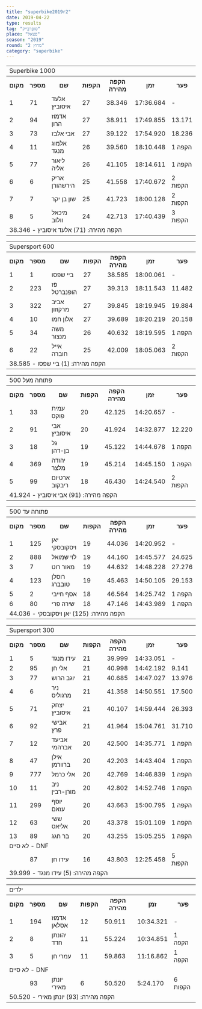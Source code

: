 ```yaml
---
title: "superbike2019r2"
date: 2019-04-22
type: results
tag: "סופרבייק"
place: "פצאל"
season: "2019"
round: "מרוץ 2"
category: "superbike"
---
```

<table class="line_color">
    <tr>
        <td colspan="99" class="title_font">Superbike 1000</td>
    </tr>
    <tr class="rnkh_bkcolor">
        <th class="rnkh_font">מקום</th>
        <th class="rnkh_font">מספר</th>
        <th class="rnkh_font">שם</th>
        <th class="rnkh_font">הקפות</th>
        <th class="rnkh_font">הקפה מהירה</th>
        <th class="rnkh_font">זמן</th>
        <th class="rnkh_font">פער</th>
    </tr>
    <tr class="rnk_bkcolor OddRow">
        <td class="rnk_font">1</td>
        <td class="rnk_font">71</td>
        <td class="rnk_font">אלעד איסוביץ</td>
        <td class="rnk_font">27</td>
        <td class="rnk_font">38.346</td>
        <td class="rnk_font">17:36.684</td>
        <td class="rnk_font">-</td>
    </tr>
    <tr class="rnk_bkcolor EvenRow">
        <td class="rnk_font">2</td>
        <td class="rnk_font">94</td>
        <td class="rnk_font">אדמוז הרון</td>
        <td class="rnk_font">27</td>
        <td class="rnk_font">38.911</td>
        <td class="rnk_font">17:49.855</td>
        <td class="rnk_font">13.171</td>
    </tr>
    <tr class="rnk_bkcolor OddRow">
        <td class="rnk_font">3</td>
        <td class="rnk_font">73</td>
        <td class="rnk_font">אבי אלבז</td>
        <td class="rnk_font">27</td>
        <td class="rnk_font">39.122</td>
        <td class="rnk_font">17:54.920</td>
        <td class="rnk_font">18.236</td>
    </tr>
    <tr class="rnk_bkcolor EvenRow">
        <td class="rnk_font">4</td>
        <td class="rnk_font">11</td>
        <td class="rnk_font">אלמוג מנגד</td>
        <td class="rnk_font">26</td>
        <td class="rnk_font">39.560</td>
        <td class="rnk_font">18:10.448</td>
        <td class="rnk_font">1 הקפה</td>
    </tr>
    <tr class="rnk_bkcolor OddRow">
        <td class="rnk_font">5</td>
        <td class="rnk_font">77</td>
        <td class="rnk_font">ליאור אליה</td>
        <td class="rnk_font">26</td>
        <td class="rnk_font">41.105</td>
        <td class="rnk_font">18:14.611</td>
        <td class="rnk_font">1 הקפה</td>
    </tr>
    <tr class="rnk_bkcolor EvenRow">
        <td class="rnk_font">6</td>
        <td class="rnk_font">6</td>
        <td class="rnk_font">אריק הירשהורן</td>
        <td class="rnk_font">25</td>
        <td class="rnk_font">41.558</td>
        <td class="rnk_font">17:40.672</td>
        <td class="rnk_font">2 הקפות</td>
    </tr>
    <tr class="rnk_bkcolor OddRow">
        <td class="rnk_font">7</td>
        <td class="rnk_font">7</td>
        <td class="rnk_font">שון בן יקר</td>
        <td class="rnk_font">25</td>
        <td class="rnk_font">41.723</td>
        <td class="rnk_font">18:00.128</td>
        <td class="rnk_font">2 הקפות</td>
    </tr>
    <tr class="rnk_bkcolor EvenRow">
        <td class="rnk_font">8</td>
        <td class="rnk_font">5</td>
        <td class="rnk_font">מיכאל וולוב</td>
        <td class="rnk_font">24</td>
        <td class="rnk_font">42.713</td>
        <td class="rnk_font">17:40.439</td>
        <td class="rnk_font">3 הקפות</td>
    </tr>
    <tr>
        <td colspan="99" class="comment_font">הקפה מהירה: (71) אלעד איסוביץ - 38.346</td>
    </tr>
</table>
<table class="line_color">
    <tr>
        <td colspan="99" class="title_font">Supersport 600</td>
    </tr>
    <tr class="rnkh_bkcolor">
        <th class="rnkh_font">מקום</th>
        <th class="rnkh_font">מספר</th>
        <th class="rnkh_font">שם</th>
        <th class="rnkh_font">הקפות</th>
        <th class="rnkh_font">הקפה מהירה</th>
        <th class="rnkh_font">זמן</th>
        <th class="rnkh_font">פער</th>
    </tr>
    <tr class="rnk_bkcolor OddRow">
        <td class="rnk_font">1</td>
        <td class="rnk_font">1</td>
        <td class="rnk_font">ביי שפסו</td>
        <td class="rnk_font">27</td>
        <td class="rnk_font">38.585</td>
        <td class="rnk_font">18:00.061</td>
        <td class="rnk_font">-</td>
    </tr>
    <tr class="rnk_bkcolor EvenRow">
        <td class="rnk_font">2</td>
        <td class="rnk_font">223</td>
        <td class="rnk_font">פז הופנברטל</td>
        <td class="rnk_font">27</td>
        <td class="rnk_font">39.313</td>
        <td class="rnk_font">18:11.543</td>
        <td class="rnk_font">11.482</td>
    </tr>
    <tr class="rnk_bkcolor OddRow">
        <td class="rnk_font">3</td>
        <td class="rnk_font">322</td>
        <td class="rnk_font">אביב מרקוזון</td>
        <td class="rnk_font">27</td>
        <td class="rnk_font">39.845</td>
        <td class="rnk_font">18:19.945</td>
        <td class="rnk_font">19.884</td>
    </tr>
    <tr class="rnk_bkcolor EvenRow">
        <td class="rnk_font">4</td>
        <td class="rnk_font">10</td>
        <td class="rnk_font">אלון חמו</td>
        <td class="rnk_font">27</td>
        <td class="rnk_font">39.689</td>
        <td class="rnk_font">18:20.219</td>
        <td class="rnk_font">20.158</td>
    </tr>
    <tr class="rnk_bkcolor OddRow">
        <td class="rnk_font">5</td>
        <td class="rnk_font">34</td>
        <td class="rnk_font">משה מנצור</td>
        <td class="rnk_font">26</td>
        <td class="rnk_font">40.632</td>
        <td class="rnk_font">18:19.595</td>
        <td class="rnk_font">1 הקפה</td>
    </tr>
    <tr class="rnk_bkcolor EvenRow">
        <td class="rnk_font">6</td>
        <td class="rnk_font">22</td>
        <td class="rnk_font">אייל חוברה</td>
        <td class="rnk_font">25</td>
        <td class="rnk_font">42.009</td>
        <td class="rnk_font">18:05.063</td>
        <td class="rnk_font">2 הקפות</td>
    </tr>
    <tr>
        <td colspan="99" class="comment_font">הקפה מהירה: (1) ביי שפסו - 38.585</td>
    </tr>
</table>
<table class="line_color">
    <tr>
        <td colspan="99" class="title_font">פתוחה מעל 500</td>
    </tr>
    <tr class="rnkh_bkcolor">
        <th class="rnkh_font">מקום</th>
        <th class="rnkh_font">מספר</th>
        <th class="rnkh_font">שם</th>
        <th class="rnkh_font">הקפות</th>
        <th class="rnkh_font">הקפה מהירה</th>
        <th class="rnkh_font">זמן</th>
        <th class="rnkh_font">פער</th>
    </tr>
    <tr class="rnk_bkcolor OddRow">
        <td class="rnk_font">1</td>
        <td class="rnk_font">33</td>
        <td class="rnk_font">עמית פוקס</td>
        <td class="rnk_font">20</td>
        <td class="rnk_font">42.125</td>
        <td class="rnk_font">14:20.657</td>
        <td class="rnk_font">-</td>
    </tr>
    <tr class="rnk_bkcolor EvenRow">
        <td class="rnk_font">2</td>
        <td class="rnk_font">91</td>
        <td class="rnk_font">אבי איסוביץ</td>
        <td class="rnk_font">20</td>
        <td class="rnk_font">41.924</td>
        <td class="rnk_font">14:32.877</td>
        <td class="rnk_font">12.220</td>
    </tr>
    <tr class="rnk_bkcolor OddRow">
        <td class="rnk_font">3</td>
        <td class="rnk_font">18</td>
        <td class="rnk_font">גל בן-דהן</td>
        <td class="rnk_font">19</td>
        <td class="rnk_font">45.122</td>
        <td class="rnk_font">14:44.678</td>
        <td class="rnk_font">1 הקפה</td>
    </tr>
    <tr class="rnk_bkcolor EvenRow">
        <td class="rnk_font">4</td>
        <td class="rnk_font">369</td>
        <td class="rnk_font">יהודה מלצר</td>
        <td class="rnk_font">19</td>
        <td class="rnk_font">45.214</td>
        <td class="rnk_font">14:45.150</td>
        <td class="rnk_font">1 הקפה</td>
    </tr>
    <tr class="rnk_bkcolor OddRow">
        <td class="rnk_font">5</td>
        <td class="rnk_font">99</td>
        <td class="rnk_font">ארטיום ריבקוב</td>
        <td class="rnk_font">18</td>
        <td class="rnk_font">46.430</td>
        <td class="rnk_font">14:24.540</td>
        <td class="rnk_font">2 הקפות</td>
    </tr>
    <tr>
        <td colspan="99" class="comment_font">הקפה מהירה: (91) אבי איסוביץ - 41.924</td>
    </tr>
</table>
<table class="line_color">
    <tr>
        <td colspan="99" class="title_font">פתוחה עד 500</td>
    </tr>
    <tr class="rnkh_bkcolor">
        <th class="rnkh_font">מקום</th>
        <th class="rnkh_font">מספר</th>
        <th class="rnkh_font">שם</th>
        <th class="rnkh_font">הקפות</th>
        <th class="rnkh_font">הקפה מהירה</th>
        <th class="rnkh_font">זמן</th>
        <th class="rnkh_font">פער</th>
    </tr>
    <tr class="rnk_bkcolor EvenRow">
        <td class="rnk_font">1</td>
        <td class="rnk_font">125</td>
        <td class="rnk_font">יאן ויסקובסקי</td>
        <td class="rnk_font">19</td>
        <td class="rnk_font">44.036</td>
        <td class="rnk_font">14:20.952</td>
        <td class="rnk_font">-</td>
    </tr>
    <tr class="rnk_bkcolor OddRow">
        <td class="rnk_font">2</td>
        <td class="rnk_font">888</td>
        <td class="rnk_font">לוי שמואל</td>
        <td class="rnk_font">19</td>
        <td class="rnk_font">44.160</td>
        <td class="rnk_font">14:45.577</td>
        <td class="rnk_font">24.625</td>
    </tr>
    <tr class="rnk_bkcolor EvenRow">
        <td class="rnk_font">3</td>
        <td class="rnk_font">7</td>
        <td class="rnk_font">מאור רוט</td>
        <td class="rnk_font">19</td>
        <td class="rnk_font">44.632</td>
        <td class="rnk_font">14:48.228</td>
        <td class="rnk_font">27.276</td>
    </tr>
    <tr class="rnk_bkcolor OddRow">
        <td class="rnk_font">4</td>
        <td class="rnk_font">123</td>
        <td class="rnk_font">רוסלן טובברג</td>
        <td class="rnk_font">19</td>
        <td class="rnk_font">45.463</td>
        <td class="rnk_font">14:50.105</td>
        <td class="rnk_font">29.153</td>
    </tr>
    <tr class="rnk_bkcolor EvenRow">
        <td class="rnk_font">5</td>
        <td class="rnk_font">2</td>
        <td class="rnk_font">אסף חייבי</td>
        <td class="rnk_font">18</td>
        <td class="rnk_font">46.564</td>
        <td class="rnk_font">14:25.742</td>
        <td class="rnk_font">1 הקפה</td>
    </tr>
    <tr class="rnk_bkcolor OddRow">
        <td class="rnk_font">6</td>
        <td class="rnk_font">80</td>
        <td class="rnk_font">שירה פרי</td>
        <td class="rnk_font">18</td>
        <td class="rnk_font">47.146</td>
        <td class="rnk_font">14:43.989</td>
        <td class="rnk_font">1 הקפה</td>
    </tr>
    <tr>
        <td colspan="99" class="comment_font">הקפה מהירה: (125) יאן ויסקובסקי - 44.036</td>
    </tr>
</table>
<table class="line_color">
    <tr>
        <td colspan="99" class="title_font">Supersport 300</td>
    </tr>
    <tr class="rnkh_bkcolor">
        <th class="rnkh_font">מקום</th>
        <th class="rnkh_font">מספר</th>
        <th class="rnkh_font">שם</th>
        <th class="rnkh_font">הקפות</th>
        <th class="rnkh_font">הקפה מהירה</th>
        <th class="rnkh_font">זמן</th>
        <th class="rnkh_font">פער</th>
    </tr>
    <tr class="rnk_bkcolor OddRow">
        <td class="rnk_font">1</td>
        <td class="rnk_font">5</td>
        <td class="rnk_font">עידו מנגד</td>
        <td class="rnk_font">21</td>
        <td class="rnk_font">39.999</td>
        <td class="rnk_font">14:33.051</td>
        <td class="rnk_font">-</td>
    </tr>
    <tr class="rnk_bkcolor EvenRow">
        <td class="rnk_font">2</td>
        <td class="rnk_font">95</td>
        <td class="rnk_font">אלי חן</td>
        <td class="rnk_font">21</td>
        <td class="rnk_font">40.998</td>
        <td class="rnk_font">14:42.192</td>
        <td class="rnk_font">9.141</td>
    </tr>
    <tr class="rnk_bkcolor OddRow">
        <td class="rnk_font">3</td>
        <td class="rnk_font">77</td>
        <td class="rnk_font">יוגב הרוש</td>
        <td class="rnk_font">21</td>
        <td class="rnk_font">40.685</td>
        <td class="rnk_font">14:47.027</td>
        <td class="rnk_font">13.976</td>
    </tr>
    <tr class="rnk_bkcolor EvenRow">
        <td class="rnk_font">4</td>
        <td class="rnk_font">6</td>
        <td class="rnk_font">ניר מרגוליס</td>
        <td class="rnk_font">21</td>
        <td class="rnk_font">41.358</td>
        <td class="rnk_font">14:50.551</td>
        <td class="rnk_font">17.500</td>
    </tr>
    <tr class="rnk_bkcolor OddRow">
        <td class="rnk_font">5</td>
        <td class="rnk_font">71</td>
        <td class="rnk_font">יצחק איסוביץ</td>
        <td class="rnk_font">21</td>
        <td class="rnk_font">40.107</td>
        <td class="rnk_font">14:59.444</td>
        <td class="rnk_font">26.393</td>
    </tr>
    <tr class="rnk_bkcolor EvenRow">
        <td class="rnk_font">6</td>
        <td class="rnk_font">92</td>
        <td class="rnk_font">אבישי פרץ</td>
        <td class="rnk_font">21</td>
        <td class="rnk_font">41.964</td>
        <td class="rnk_font">15:04.761</td>
        <td class="rnk_font">31.710</td>
    </tr>
    <tr class="rnk_bkcolor OddRow">
        <td class="rnk_font">7</td>
        <td class="rnk_font">12</td>
        <td class="rnk_font">אביעד אברהמי</td>
        <td class="rnk_font">20</td>
        <td class="rnk_font">42.500</td>
        <td class="rnk_font">14:35.771</td>
        <td class="rnk_font">1 הקפה</td>
    </tr>
    <tr class="rnk_bkcolor EvenRow">
        <td class="rnk_font">8</td>
        <td class="rnk_font">47</td>
        <td class="rnk_font">אילן ברוורמן</td>
        <td class="rnk_font">20</td>
        <td class="rnk_font">42.203</td>
        <td class="rnk_font">14:43.404</td>
        <td class="rnk_font">1 הקפה</td>
    </tr>
    <tr class="rnk_bkcolor OddRow">
        <td class="rnk_font">9</td>
        <td class="rnk_font">777</td>
        <td class="rnk_font">אלי כרמל</td>
        <td class="rnk_font">20</td>
        <td class="rnk_font">42.769</td>
        <td class="rnk_font">14:46.839</td>
        <td class="rnk_font">1 הקפה</td>
    </tr>
    <tr class="rnk_bkcolor EvenRow">
        <td class="rnk_font">10</td>
        <td class="rnk_font">11</td>
        <td class="rnk_font">ניב מורן-רבין</td>
        <td class="rnk_font">20</td>
        <td class="rnk_font">42.802</td>
        <td class="rnk_font">14:52.746</td>
        <td class="rnk_font">1 הקפה</td>
    </tr>
    <tr class="rnk_bkcolor OddRow">
        <td class="rnk_font">11</td>
        <td class="rnk_font">299</td>
        <td class="rnk_font">יוסף עזאם</td>
        <td class="rnk_font">20</td>
        <td class="rnk_font">43.663</td>
        <td class="rnk_font">15:00.795</td>
        <td class="rnk_font">1 הקפה</td>
    </tr>
    <tr class="rnk_bkcolor EvenRow">
        <td class="rnk_font">12</td>
        <td class="rnk_font">63</td>
        <td class="rnk_font">ששי אליאס</td>
        <td class="rnk_font">20</td>
        <td class="rnk_font">43.378</td>
        <td class="rnk_font">15:01.109</td>
        <td class="rnk_font">1 הקפה</td>
    </tr>
    <tr class="rnk_bkcolor OddRow">
        <td class="rnk_font">13</td>
        <td class="rnk_font">89</td>
        <td class="rnk_font">בר חגג</td>
        <td class="rnk_font">20</td>
        <td class="rnk_font">43.255</td>
        <td class="rnk_font">15:05.255</td>
        <td class="rnk_font">1 הקפה</td>
    </tr>
    <tr>
        <td colspan="99" class="subtitle_font">לא סיים - DNF</td>
    </tr>
    <tr class="rnk_bkcolor EvenRow">
        <td class="rnk_font"></td>
        <td class="rnk_font">87</td>
        <td class="rnk_font">עידו חן</td>
        <td class="rnk_font">16</td>
        <td class="rnk_font">43.803</td>
        <td class="rnk_font">12:25.458</td>
        <td class="rnk_font">5 הקפות</td>
    </tr>
    <tr>
        <td colspan="99" class="comment_font">הקפה מהירה: (5) עידו מנגד - 39.999</td>
    </tr>
</table>
<table class="line_color">
    <tr>
        <td colspan="99" class="title_font">ילדים</td>
    </tr>
    <tr class="rnkh_bkcolor">
        <th class="rnkh_font">מקום</th>
        <th class="rnkh_font">מספר</th>
        <th class="rnkh_font">שם</th>
        <th class="rnkh_font">הקפות</th>
        <th class="rnkh_font">הקפה מהירה</th>
        <th class="rnkh_font">זמן</th>
        <th class="rnkh_font">פער</th>
    </tr>
    <tr class="rnk_bkcolor OddRow">
        <td class="rnk_font">1</td>
        <td class="rnk_font">194</td>
        <td class="rnk_font">אדמוז אסלאן</td>
        <td class="rnk_font">12</td>
        <td class="rnk_font">50.911</td>
        <td class="rnk_font">10:34.321</td>
        <td class="rnk_font">-</td>
    </tr>
    <tr class="rnk_bkcolor EvenRow">
        <td class="rnk_font">2</td>
        <td class="rnk_font">8</td>
        <td class="rnk_font">יהונתן חדד</td>
        <td class="rnk_font">11</td>
        <td class="rnk_font">55.224</td>
        <td class="rnk_font">10:34.851</td>
        <td class="rnk_font">1 הקפה</td>
    </tr>
    <tr class="rnk_bkcolor OddRow">
        <td class="rnk_font">3</td>
        <td class="rnk_font">5</td>
        <td class="rnk_font">עמרי חן</td>
        <td class="rnk_font">11</td>
        <td class="rnk_font">59.863</td>
        <td class="rnk_font">11:16.862</td>
        <td class="rnk_font">1 הקפה</td>
    </tr>
    <tr>
        <td colspan="99" class="subtitle_font">לא סיים - DNF</td>
    </tr>
    <tr class="rnk_bkcolor EvenRow">
        <td class="rnk_font"></td>
        <td class="rnk_font">93</td>
        <td class="rnk_font">יונתן מאירי</td>
        <td class="rnk_font">6</td>
        <td class="rnk_font">50.520</td>
        <td class="rnk_font">5:24.170</td>
        <td class="rnk_font">6 הקפות</td>
    </tr>
    <tr>
        <td colspan="99" class="comment_font">הקפה מהירה: (93) יונתן מאירי - 50.520</td>
    </tr>
</table>
